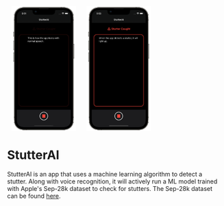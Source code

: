 <a><img src="Images/FluentSpeechPhone.png" align="center" height="30%" width="30%" hspace="10"></a>
<a><img src="Images/StutteredSpeechPhone.png" align="center" height="30%" width="30%" hspace="10"></a>

# StutterAI

StutterAI is an app that uses a machine learning algorithm to detect a stutter. Along with voice recognition, it will actively run a ML model trained with Apple's Sep-28k dataset to check for stutters. The Sep-28k dataset can be found <a href="https://machinelearning.apple.com/research/stuttering-event-detection">here</a>.
